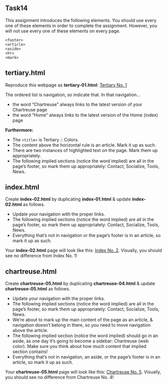 ## Task14
This assignment introduces the following elements. You should use every one of these elements in order to complete the assignment. However, you will not use every one of these elements on every page.
```
<footer>
<article>
<aside>
<hr>
<mark>
```

## tertiary.html

Reproduce this webpage as **tertiary-01.html**: [Tertiary No. 1](pdfs/tertiary-01.pdf)

The ordered list is navigation, so indicate that. In that navigation…

- the word “Chartreuse” always links to the latest version of your Chartreuse page
- the word “Home” always links to the latest version of the Home (index) page

**Furthermore:**

- The `<title>` is Tertiary :: Colors.
- The content above the horizontal rule is an article. Mark it up as such.
- There are two instances of highlighted text on the page. Mark them up appropriately.
- The following implied sections (notice the word implied) are all in the page’s footer, so mark them up appropriately: Contact, Socialize, Tools, News.

## index.html

Create **index-02.html** by duplicating **index-01.html** & update **index-02.html** as follows.

- Update your navigation with the proper links.
- The following implied sections (notice the word implied) are all in the page’s footer, so mark them up appropriately: Contact, Socialize, Tools, News.
- Everything that’s not in navigation or the page’s footer is in an article, so mark it up as such.

Your **index-02.html** page will look like this: [Index No. 2](pdfs/index-02.pdf). Visually, you should see no difference from Index No. 1!

## chartreuse.html

Create **chartreuse-05.html** by duplicating **chartreuse-04.html** & update **chartreuse-05.html** as follows.

- Update your navigation with the proper links.
- The following implied sections (notice the word implied) are all in the page’s footer, so mark them up appropriately: Contact, Socialize, Tools, News.
- We’re about to mark up the main content of the page as an article, & navigation doesn’t belong in there, so you need to move navigation above the article.
- The following implied section (notice the word implied) should go in an aside, as one day it’s going to become a sidebar: Chartreuse (web color). Make sure you think about how much content that implied section contains!
- Everything that’s not in navigation, an aside, or the page’s footer is in an article, so mark it up as such.

Your **chartreuse-05.html** page will look like this: [Chartreuse No. 5](pdfs/chartreuse-05.pdf). Visually, you should see no difference from Chartreuse No. 4!
